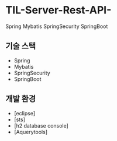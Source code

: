 # TIL-Server-Rest-API-
Spring 
Mybatis
SpringSecurity 
SpringBoot 

## 기술 스택
- Spring 
- Mybatis
- SpringSecurity 
- SpringBoot 
## 개발 환경
- [eclipse]
- [sts]
- [h2 database console]
- [Aquerytools]
